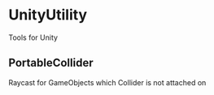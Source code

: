 UnityUtility
============

Tools for Unity

## PortableCollider
Raycast for GameObjects which Collider is not attached on
